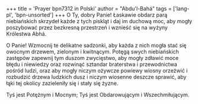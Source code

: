 +++
title = 'Prayer bpn7312 in Polski'
author = "Abdu'l-Bahá"
tags = ['lang-pl', 'bpn-unsorted']
+++
O Ty, dobry Panie! Łaskawie obdarz parą niebiańskich skrzydeł każde z tych piskląt i daj im duchową moc, aby mogły poszybować przez bezkresną przestrzeń i wznieść się na wyżyny Królestwa Abhá. 
   
O Panie! Wzmocnij te delikatne sadzonki, aby każda z nich mogła stać się owocnym drzewem, zielonym i kwitnącym. Potęgą swych niebiańskich zastępów zapewnij tym duszom zwycięstwo, aby mogły zdławić moce błędu i niewiedzy oraz rozwinąć sztandar braterstwa i przewodnictwa pośród ludzi, oraz aby mogły niczym ożywcze powiewy wiosny orzeźwić i rozbudzić drzewa ludzkich dusz i niczym wiosenne deszcze sprawić, aby łąki tej okolicy zazieleniły się i stały się żyzne. 
   
Tyś jest Potężnym i Mocnym; Tyś jest Obdarowującym i Wszechmiłującym.

